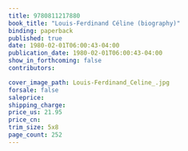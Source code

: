 ```yaml
---
title: 9780811217880
book_title: "Louis-Ferdinand Céline (biography)"
binding: paperback
published: true
date: 1980-02-01T06:00:43-04:00
publication_date: 1980-02-01T06:00:43-04:00
show_in_forthcoming: false
contributors:

cover_image_path: Louis-Ferdinand_Celine_.jpg
forsale: false
saleprice:
shipping_charge:
price_us: 21.95
price_cn:
trim_size: 5x8
page_count: 252
---
```



